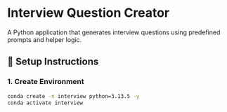 # Interview Question Creator

A Python application that generates interview questions using predefined prompts and helper logic.

## 🚀 Setup Instructions

### 1. Create Environment
```bash
conda create -n interview python=3.13.5 -y
conda activate interview
